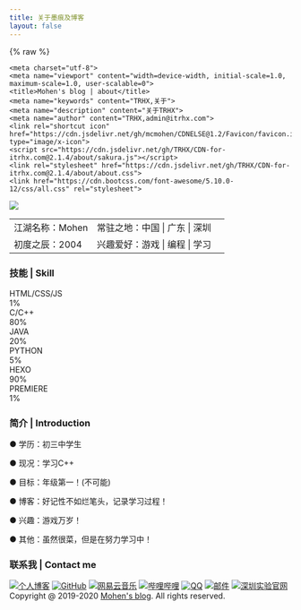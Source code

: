 ```yaml
---
title: 关于墨痕及博客
layout: false
---
```



{% raw %}

<html lang="zh-CN"><head><link rel="stylesheet" class="aplayer-secondary-style-marker" href="\assets\css\APlayer.min.css"><script src="\assets\js\APlayer.min.js" class="aplayer-secondary-script-marker"></script>




    <meta charset="utf-8">
    <meta name="viewport" content="width=device-width, initial-scale=1.0, maximum-scale=1.0, user-scalable=0">
    <title>Mohen's blog | about</title>
    <meta name="keywords" content="TRHX,关于">
    <meta name="description" content="关于TRHX">
    <meta name="author" content="TRHX,admin@itrhx.com">
    <link rel="shortcut icon" href="https://cdn.jsdelivr.net/gh/mcmohen/CDNELSE@1.2/Favicon/favicon.ico" type="image/x-icon">
    <script src="https://cdn.jsdelivr.net/gh/TRHX/CDN-for-itrhx.com@2.1.4/about/sakura.js"></script>
    <link rel="stylesheet" href="https://cdn.jsdelivr.net/gh/TRHX/CDN-for-itrhx.com@2.1.4/about/about.css">
    <link href="https://cdn.bootcss.com/font-awesome/5.10.0-12/css/all.css" rel="stylesheet">
</head>
<body ondragstart="window.event.returnValue=false" oncontextmenu="window.event.returnValue=false" onselectstart="event.returnValue=false" class="">
    <script>
        document.onkeydown = function () {
            if (window.event && window.event.keyCode == 123) {
                event.keyCode = 0;
                event.returnValue = false;
                return false;
            }
        };
    </script>
    <!--
    <audio autoplay="" loop="">
        <source src="https://cdn.jsdelivr.net/gh/TRHX/CDN-for-itrhx.com@2.1.4/music/sillyboy.mp3" type="audio/mpeg">
        您的浏览器不支持audio标签，无法播放音乐！
    </audio>
    -->
    <div class="mdui-container">
        <div class="showarea-1">
            <a href="https://mcmohen.top/" target="_blank">
                <img id="mainicon" src="https://cdn.jsdelivr.net/gh/mcmohen/ImageHosting/mcmohen_img/90133cbc21b46c765beb08a89ec4bc45194d5b.jpg">
            </a>
            <table>
                <tbody><tr>
                    <td><i class="fa fa-user-tie fa-fw"></i> 江湖名称：Mohen</td>
                    <td><i class="fa fa-map-marker-alt fa-fw"></i> 常驻之地：中国 | 广东 | 深圳</td>
                </tr>
                <tr>
                    <td><i class="fa fa-birthday-cake fa-fw"></i> 初度之辰：2004</td>
                    <td><i class="fas fa-biking fa-fw"></i> 兴趣爱好：游戏 | 编程 | 学习<td>
                </tr>
            </tbody></table>
        </div>
    </div>
    <div class="mdui-container">
        <div class="showarea-2">
            <h3>技能 | Skill</h3>
            <div>
                <section class="skill">
                    <div class="item">
                        <div class="describe">
                            HTML/CSS/JS
                        </div>
                        <div class="progress">
                            <span class="green" style="width: 1%;"><span>1%</span></span>
                        </div>
                    </div>
                    <div class="item">
                        <div class="describe">
                            C/C++
                        </div>
                        <div class="progress">
                            <span class="orange" style="width: 80%;"><span>80%<span></span>
                        </div>
                    </div>
                    <div class="item">
                        <div class="describe">
                            JAVA
                        </div>
                        <div class="progress">
                            <span class="red" style="width: 20%;"><span>20%<span></span>
                        </div>
                    </div>
                    <div class="item">
                        <div class="describe">
                            PYTHON
                        </div>
                        <div class="progress">
                            <span class="blue" style="width: 10%;"><span>5%</span></span>
                        </div>
                    </div>
                    <div class="item">
                        <div class="describe">
                            HEXO
                        </div>
                        <div class="progress">
                            <span class="darkblue" style="width: 90%;"><span>90%</span></span>
                        </div>
                    </div>
                    <div class="item">
                        <div class="describe">
                            PREMIERE
                        </div>
                        <div class="progress">
                            <span class="orange" style="width: 1%;"><span>1%</span></span>
                        </div>
                    </div>
                </section>
            </div>
        </div>
        <div class="showarea-3">
            <h3>简介 | Introduction </h3>
            <p>● 学历：初三中学生 </p>
            <p>● 现况：学习C++ </p>
            <p>● 目标：年级第一！(不可能) </p>
            <p>● 博客：好记性不如烂笔头，记录学习过程！</p>
            <p>● 兴趣：游戏万岁！</p>
            <p>● 其他：虽然很菜，但是在努力学习中！</p>
        </div>
    </div>
    <div class="mdui-container">
        <div class="showarea-4">
            <h3>联系我 | Contact me</h3>
            <a href="https://mcmohen.top/" target="_blank"><img src="https://cdn.jsdelivr.net/gh/TRHX/CDN-for-itrhx.com@2.1.4/about/icon/hexo.png" class="icon" title="个人博客"></a>
            <a href="https://github.com/mcmohen" target="_blank"><img src="https://cdn.jsdelivr.net/gh/TRHX/CDN-for-itrhx.com@2.1.4/about/icon/github.png" class="icon" title="GitHub"></a>
            <a href="https://music.163.com/#/user/home?id=1940296917" target="_blank"><img src="https://cdn.jsdelivr.net/gh/TRHX/CDN-for-itrhx.com@2.1.4/about/icon/netease.png" class="icon" title="网易云音乐"></a>
            <a href="https://space.bilibili.com/57067643" target="_blank"><img src="https://cdn.jsdelivr.net/gh/TRHX/CDN-for-itrhx.com@2.1.4/about/icon/bilibili.png" class="icon" title="哔哩哔哩"></a>
            <a href="https://cdn.jsdelivr.net/gh/mcmohen/ImageHosting/mcmohen_imgqrcode_1568813101731.jpg" target="_blank"><img src="https://cdn.jsdelivr.net/gh/TRHX/CDN-for-itrhx.com@2.1.4/about/icon/qq.png" class="icon" title="QQ"></a>
            <a href="http://mail.qq.com/cgi-bin/qm_share?t=qm_mailme&email=Czo5Pz4zPzk-OzlLenolaGRm" target="_blank"><img src="https://cdn.jsdelivr.net/gh/TRHX/CDN-for-itrhx.com@2.1.4/about/icon/mail.png" class="icon" title="邮件"></a>
            <a href="http://www.szsy.cn/" target="_blank"><img src="https://cdn.jsdelivr.net/gh/mcmohen/ImageHosting/mcmohen_imgszsy.png" title="深圳实验官网"></a>
            <!--<a href="https://www.facebook.com/profile.php?id=100039716302318" target="_blank"><img
                    src="https://cdn.jsdelivr.net/gh/TRHX/CDN-for-itrhx.com@2.1.4/about/icon/facebook.png" class="icon" title="Facebook"></a>-->
        </div>
    </div>
    <footer id="footer">
        Copyright @ 2019-2020 <a href="https://mcmohen.top/" target="_blank">Mohen's blog</a>. All rights reserved.
    </footer>
    <canvas id="sakura" width="1280" height="885"></canvas>
    <script>
        if ('addEventListener' in window) {
            window.addEventListener('load', function () { document.body.className = document.body.className.replace(/\bis-loading\b/, ''); });
            document.body.className += (navigator.userAgent.match(/(MSIE|rv:11\.0)/) ? ' is-ie' : '');
        }
    </script>
    <script id="sakura_point_vsh" type="x-shader/x_vertex">
        uniform mat4 uProjection;
        uniform mat4 uModelview;
        uniform vec3 uResolution;
        uniform vec3 uOffset;
        uniform vec3 uDOF;  //x:focus distance, y:focus radius, z:max radius
        uniform vec3 uFade; //x:start distance, y:half distance, z:near fade start

        attribute vec3 aPosition;
        attribute vec3 aEuler;
        attribute vec2 aMisc; //x:size, y:fade

        varying vec3 pposition;
        varying float psize;
        varying float palpha;
        varying float pdist;

        //varying mat3 rotMat;
        varying vec3 normX;
        varying vec3 normY;
        varying vec3 normZ;
        varying vec3 normal;

        varying float diffuse;
        varying float specular;
        varying float rstop;
        varying float distancefade;

        void main(void) {
        // Projection is based on vertical angle
        vec4 pos = uModelview * vec4(aPosition + uOffset, 1.0);
        gl_Position = uProjection * pos;
        gl_PointSize = aMisc.x * uProjection[1][1] / -pos.z * uResolution.y * 0.5;

        pposition = pos.xyz;
        psize = aMisc.x;
        pdist = length(pos.xyz);
        palpha = smoothstep(0.0, 1.0, (pdist - 0.1) / uFade.z);

        vec3 elrsn = sin(aEuler);
        vec3 elrcs = cos(aEuler);
        mat3 rotx = mat3(
        1.0, 0.0, 0.0,
        0.0, elrcs.x, elrsn.x,
        0.0, -elrsn.x, elrcs.x
        );
        mat3 roty = mat3(
        elrcs.y, 0.0, -elrsn.y,
        0.0, 1.0, 0.0,
        elrsn.y, 0.0, elrcs.y
        );
        mat3 rotz = mat3(
        elrcs.z, elrsn.z, 0.0, 
        -elrsn.z, elrcs.z, 0.0,
        0.0, 0.0, 1.0
        );
        mat3 rotmat = rotx * roty * rotz;
        normal = rotmat[2];

        mat3 trrotm = mat3(
        rotmat[0][0], rotmat[1][0], rotmat[2][0],
        rotmat[0][1], rotmat[1][1], rotmat[2][1],
        rotmat[0][2], rotmat[1][2], rotmat[2][2]
        );
        normX = trrotm[0];
        normY = trrotm[1];
        normZ = trrotm[2];

        const vec3 lit = vec3(0.6917144638660746, 0.6917144638660746, -0.20751433915982237);

        float tmpdfs = dot(lit, normal);
        if(tmpdfs < 0.0) {
        normal = -normal;
        tmpdfs = dot(lit, normal);
        }
        diffuse = 0.4 + tmpdfs;

        vec3 eyev = normalize(-pos.xyz);
        if(dot(eyev, normal) > 0.0) {
        vec3 hv = normalize(eyev + lit);
        specular = pow(max(dot(hv, normal), 0.0), 20.0);
        }
        else {
        specular = 0.0;
        }

        rstop = clamp((abs(pdist - uDOF.x) - uDOF.y) / uDOF.z, 0.0, 1.0);
        rstop = pow(rstop, 0.5);
        //-0.69315 = ln(0.5)
        distancefade = min(1.0, exp((uFade.x - pdist) * 0.69315 / uFade.y));
        }
    </script>
    <script id="sakura_point_fsh" type="x-shader/x_fragment">
        #ifdef GL_ES
        //precision mediump float;
        precision highp float;
        #endif

        uniform vec3 uDOF;  //x:focus distance, y:focus radius, z:max radius
        uniform vec3 uFade; //x:start distance, y:half distance, z:near fade start

        const vec3 fadeCol = vec3(0.08, 0.03, 0.06);

        varying vec3 pposition;
        varying float psize;
        varying float palpha;
        varying float pdist;

        //varying mat3 rotMat;
        varying vec3 normX;
        varying vec3 normY;
        varying vec3 normZ;
        varying vec3 normal;

        varying float diffuse;
        varying float specular;
        varying float rstop;
        varying float distancefade;

        float ellipse(vec2 p, vec2 o, vec2 r) {
        vec2 lp = (p - o) / r;
        return length(lp) - 1.0;
        }

        void main(void) {
        vec3 p = vec3(gl_PointCoord - vec2(0.5, 0.5), 0.0) * 2.0;
        vec3 d = vec3(0.0, 0.0, -1.0);
        float nd = normZ.z; //dot(-normZ, d);
        if(abs(nd) < 0.0001) discard;

        float np = dot(normZ, p);
        vec3 tp = p + d * np / nd;
        vec2 coord = vec2(dot(normX, tp), dot(normY, tp));

        //angle = 15 degree
        const float flwrsn = 0.258819045102521;
        const float flwrcs = 0.965925826289068;
        mat2 flwrm = mat2(flwrcs, -flwrsn, flwrsn, flwrcs);
        vec2 flwrp = vec2(abs(coord.x), coord.y) * flwrm;

        float r;
        if(flwrp.x < 0.0) {
        r = ellipse(flwrp, vec2(0.065, 0.024) * 0.5, vec2(0.36, 0.96) * 0.5);
        }
        else {
        r = ellipse(flwrp, vec2(0.065, 0.024) * 0.5, vec2(0.58, 0.96) * 0.5);
        }

        if(r > rstop) discard;

        vec3 col = mix(vec3(1.0, 0.8, 0.75), vec3(1.0, 0.9, 0.87), r);
        float grady = mix(0.0, 1.0, pow(coord.y * 0.5 + 0.5, 0.35));
        col *= vec3(1.0, grady, grady);
        col *= mix(0.8, 1.0, pow(abs(coord.x), 0.3));
        col = col * diffuse + specular;

        col = mix(fadeCol, col, distancefade);

        float alpha = (rstop > 0.001)? (0.5 - r / (rstop * 2.0)) : 1.0;
        alpha = smoothstep(0.0, 1.0, alpha) * palpha;

        gl_FragColor = vec4(col * 0.5, alpha);
        }
    </script>
    <!-- effects -->
    <script id="fx_common_vsh" type="x-shader/x_vertex">
        uniform vec3 uResolution;
        attribute vec2 aPosition;

        varying vec2 texCoord;
        varying vec2 screenCoord;

        void main(void) {
        gl_Position = vec4(aPosition, 0.0, 1.0);
        texCoord = aPosition.xy * 0.5 + vec2(0.5, 0.5);
        screenCoord = aPosition.xy * vec2(uResolution.z, 1.0);
        }
    </script>
    <script id="bg_fsh" type="x-shader/x_fragment">
        #ifdef GL_ES
        //precision mediump float;
        precision highp float;
        #endif

        uniform vec2 uTimes;

        varying vec2 texCoord;
        varying vec2 screenCoord;

        void main(void) {
        vec3 col;
        float c;
        vec2 tmpv = texCoord * vec2(0.8, 1.0) - vec2(0.95, 1.0);
        c = exp(-pow(length(tmpv) * 1.8, 2.0));
        col = mix(vec3(0.02, 0.0, 0.03), vec3(0.96, 0.98, 1.0) * 1.5, c);
        gl_FragColor = vec4(col * 0.5, 1.0);
        }
    </script>
    <script id="fx_brightbuf_fsh" type="x-shader/x_fragment">
        #ifdef GL_ES
        //precision mediump float;
        precision highp float;
        #endif
        uniform sampler2D uSrc;
        uniform vec2 uDelta;

        varying vec2 texCoord;
        varying vec2 screenCoord;

        void main(void) {
        vec4 col = texture2D(uSrc, texCoord);
        gl_FragColor = vec4(col.rgb * 2.0 - vec3(0.5), 1.0);
        }
    </script>
    <script id="fx_dirblur_r4_fsh" type="x-shader/x_fragment">
        #ifdef GL_ES
        //precision mediump float;
        precision highp float;
        #endif
        uniform sampler2D uSrc;
        uniform vec2 uDelta;
        uniform vec4 uBlurDir; //dir(x, y), stride(z, w)

        varying vec2 texCoord;
        varying vec2 screenCoord;

        void main(void) {
        vec4 col = texture2D(uSrc, texCoord);
        col = col + texture2D(uSrc, texCoord + uBlurDir.xy * uDelta);
        col = col + texture2D(uSrc, texCoord - uBlurDir.xy * uDelta);
        col = col + texture2D(uSrc, texCoord + (uBlurDir.xy + uBlurDir.zw) * uDelta);
        col = col + texture2D(uSrc, texCoord - (uBlurDir.xy + uBlurDir.zw) * uDelta);
        gl_FragColor = col / 5.0;
        }
    </script>
    <!-- effect fragment shader template -->
    <script id="fx_common_fsh" type="x-shader/x_fragment">
        #ifdef GL_ES
        //precision mediump float;
        precision highp float;
        #endif
        uniform sampler2D uSrc;
        uniform vec2 uDelta;

        varying vec2 texCoord;
        varying vec2 screenCoord;

        void main(void) {
        gl_FragColor = texture2D(uSrc, texCoord);
        }
    </script>
    <!-- post processing -->
    <script id="pp_final_vsh" type="x-shader/x_vertex">
        uniform vec3 uResolution;
        attribute vec2 aPosition;
        varying vec2 texCoord;
        varying vec2 screenCoord;
        void main(void) {
        gl_Position = vec4(aPosition, 0.0, 1.0);
        texCoord = aPosition.xy * 0.5 + vec2(0.5, 0.5);
        screenCoord = aPosition.xy * vec2(uResolution.z, 1.0);
        }
    </script>
    <script id="pp_final_fsh" type="x-shader/x_fragment">
        #ifdef GL_ES
        //precision mediump float;
        precision highp float;
        #endif
        uniform sampler2D uSrc;
        uniform sampler2D uBloom;
        uniform vec2 uDelta;
        varying vec2 texCoord;
        varying vec2 screenCoord;
        void main(void) {
        vec4 srccol = texture2D(uSrc, texCoord) * 2.0;
        vec4 bloomcol = texture2D(uBloom, texCoord);
        vec4 col;
        col = srccol + bloomcol * (vec4(1.0) + srccol);
        col *= smoothstep(1.0, 0.0, pow(length((texCoord - vec2(0.5)) * 2.0), 1.2) * 0.5);
        col = pow(col, vec4(0.45454545454545)); //(1.0 / 2.2)

        gl_FragColor = vec4(col.rgb, 1.0);
        gl_FragColor.a = 1.0;
        }
    </script>



</body></html>

{% endraw %}